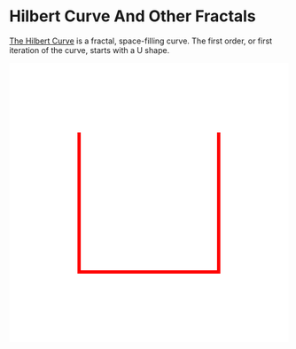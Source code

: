# Hilbert Curve And Other Fractals

[The Hilbert Curve](https://en.wikipedia.org/wiki/Hilbert_curve) is a fractal, space-filling curve.
The first order, or first iteration of the curve, starts with a U shape.

![HilbertFirstOrder](assets/hilbertFirstOrder.svg "First order Hilbert Curve")